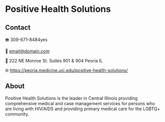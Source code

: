 # Positive Health Solutions

## Contact
☎️ 309-671-8484yes

📧 email@domain.com

📍 222 NE Monroe St. Suites 901 & 904 Peoria IL

🌐 https://peoria.medicine.uic.edu/positive-health-solutions/

## About

Positive Health Solutions is the leader in Central Illinois providing comprehensive medical and case management services for persons who are living with HIV/AIDS and providing primary medical care for the LGBTQ+ community.